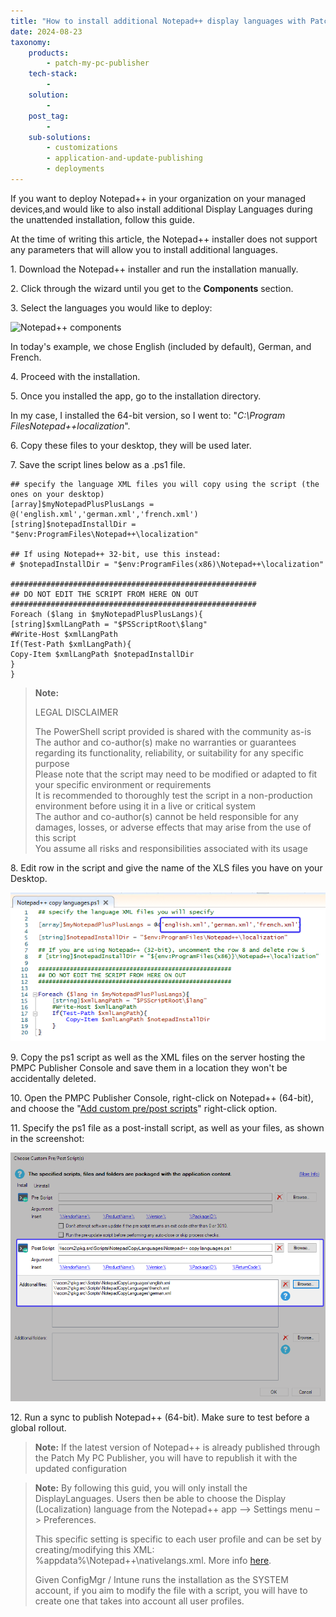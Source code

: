 ```yaml
---
title: "How to install additional Notepad++ display languages with Patch My PC"
date: 2024-08-23
taxonomy:
    products:
        - patch-my-pc-publisher
    tech-stack:
        - 
    solution:
        - 
    post_tag:
        - 
    sub-solutions:
        - customizations
        - application-and-update-publishing
        - deployments
---
```


If you want to deploy Notepad++ in your organization on your managed devices,and would like to also install additional Display Languages during the unattended installation, follow this guide.

At the time of writing this article, the Notepad++ installer does not support any parameters that will allow you to install additional languages.

1\. Download the Notepad++ installer and run the installation manually.

2\. Click through the wizard until you get to the **Components** section.

3\. Select the languages you would like to deploy:

![Notepad++ components](images/notepadplusplus1.png)

In today's example, we chose English (included by default), German, and French.

4\. Proceed with the installation.

5\. Once you installed the app, go to the installation directory.

In my case, I installed the 64-bit version, so I went to: "_C:\\Program FilesNotepad++localization_".

6\. Copy these files to your desktop, they will be used later.

7\. Save the script lines below as a .ps1 file.

```
## specify the language XML files you will copy using the script (the ones on your desktop)
[array]$myNotepadPlusPlusLangs = @('english.xml','german.xml','french.xml')
[string]$notepadInstallDir = "$env:ProgramFiles\Notepad++\localization"

## If using Notepad++ 32-bit, use this instead:
# $notepadInstallDir = "$env:ProgramFiles(x86)\Notepad++\localization"

#######################################################
## DO NOT EDIT THE SCRIPT FROM HERE ON OUT
#######################################################
Foreach ($lang in $myNotepadPlusPlusLangs){
[string]$xmlLangPath = "$PSScriptRoot\$lang"
#Write-Host $xmlLangPath
If(Test-Path $xmlLangPath){
Copy-Item $xmlLangPath $notepadInstallDir
}
}
```

> **Note:**
> 
> LEGAL DISCLAIMER
> 
> The PowerShell script provided is shared with the community as-is  
> The author and co-author(s) make no warranties or guarantees regarding its functionality, reliability, or suitability for any specific purpose  
> Please note that the script may need to be modified or adapted to fit your specific environment or requirements  
> It is recommended to thoroughly test the script in a non-production environment before using it in a live or critical system  
> The author and co-author(s) cannot be held responsible for any damages, losses, or adverse effects that may arise from the use of this script  
> You assume all risks and responsibilities associated with its usage

8\. Edit row in the script and give the name of the XLS files you have on your Desktop.

![](../../_images/notepadplusplus3.png)

9\. Copy the ps1 script as well as the XML files on the server hosting the PMPC Publisher Console and save them in a location they won't be accidentally deleted.

10\. Open the PMPC Publisher Console, right-click on Notepad++ (64-bit), and choose the "[Add custom pre/post scripts](https://patchmypc.com/custom-options-available-for-third-party-updates-and-applications#custom-scripts)" right-click option.

11\. Specify the ps1 file as a post-install script, as well as your files, as shown in the screenshot:

![](../../_images/notepadplusplus4.png)

12\. Run a sync to publish Notepad++ (64-bit). Make sure to test before a global rollout.

> **Note:** If the latest version of Notepad++ is already published through the Patch My PC Publisher, you will have to republish it with the updated configuration

> **Note:** By following this guid, you will only install the DisplayLanguages. Users then be able to choose the Display (Localization) language from the Notepad++ app –> Settings menu –> Preferences.
> 
> This specific setting is specific to each user profile and can be set by creating/modifying this XML: %appdata%\\Notepad++\\nativelangs.xml. More info [here](https://npp-user-manual.org/docs/preferences/#general).
> 
> Given ConfigMgr / Intune runs the installation as the SYSTEM account, if you aim to modify the file with a script, you will have to create one that takes into account all user profiles.
